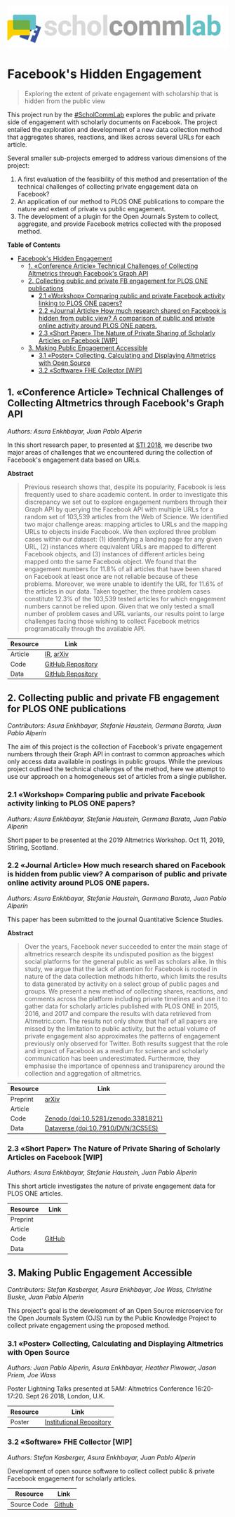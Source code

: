 ![fhe](/assets/fhe.png)

# Facebook's Hidden Engagement

> Exploring the extent of private engagement with scholarship that is hidden from the public view

This project run by the [\#ScholCommLab](scholcommlab.ca) explores the public and private side of engagement with scholarly documents on Facebook. The project entailed the exploration and development of a new data collection method that aggregates shares, reactions, and likes across several URLs for each article.

Several smaller sub-projects emerged to address various dimensions of the project:

1. A first evaluation of the feasibility of this method and presentation of the technical challenges of collecting private engagement data on Facebook?
2. An application of our method to PLOS ONE publications to compare the nature and extent of private vs public engagement.
3. The development of a plugin for the Open Journals System to collect, aggregate, and provide Facebook metrics collected with the proposed method.

**Table of Contents**

- [Facebook's Hidden Engagement](#facebooks-hidden-engagement)
  - [1. «Conference Article» Technical Challenges of Collecting Altmetrics through Facebook's Graph API](#1-%c2%abconference-article%c2%bb-technical-challenges-of-collecting-altmetrics-through-facebooks-graph-api)
  - [2. Collecting public and private FB engagement for PLOS ONE publications](#2-collecting-public-and-private-fb-engagement-for-plos-one-publications)
    - [2.1 «Workshop» Comparing public and private Facebook activity linking to PLOS ONE papers?](#21-%c2%abworkshop%c2%bb-comparing-public-and-private-facebook-activity-linking-to-plos-one-papers)
    - [2.2 «Journal Article» How much research shared on Facebook is hidden from public view? A comparison of public and private online activity around PLOS ONE papers.](#22-%c2%abjournal-article%c2%bb-how-much-research-shared-on-facebook-is-hidden-from-public-view-a-comparison-of-public-and-private-online-activity-around-plos-one-papers)
    - [2.3 «Short Paper» The Nature of Private Sharing of Scholarly Articles on Facebook [WIP]](#23-%c2%abshort-paper%c2%bb-the-nature-of-private-sharing-of-scholarly-articles-on-facebook-wip)
  - [3. Making Public Engagement Accessible](#3-making-public-engagement-accessible)
    - [3.1 «Poster» Collecting, Calculating and Displaying Altmetrics with Open Source](#31-%c2%abposter%c2%bb-collecting-calculating-and-displaying-altmetrics-with-open-source)
    - [3.2 «Software» FHE Collector [WIP]](#32-%c2%absoftware%c2%bb-fhe-collector-wip)

## 1. «Conference Article» Technical Challenges of Collecting Altmetrics through Facebook's Graph API

*Authors: Asura Enkhbayar, Juan Pablo Alperin*

In this short research paper, to presented at [STI 2018](http://sti2018.cwts.nl/), we describe two major areas of challenges that we encountered during the collection of Facebook's engagement data based on URLs.

**Abstract**

> Previous research shows that, despite its popularity, Facebook is less frequently used to share academic content. In order to investigate this discrepancy we set out to explore engagement numbers through their Graph API by querying the Facebook API with multiple URLs for a random set of 103,539 articles from the Web of Science. We identified two major challenge areas: mapping articles to URLs and the mapping URLs to objects inside Facebook. We then explored three problem cases within our dataset: (1) identifying a landing page for any given URL, (2) instances where equivalent URLs are mapped to different Facebook objects, and (3) instances of different articles being mapped onto the same Facebook object. We found that the engagement numbers for 11.8% of all articles that have been shared on Facebook at least once are not reliable because of these problems. Moreover, we were unable to identify the URL for 11.6% of the articles in our data. Taken together, the three problem cases constitute 12.3% of the 103,539 tested articles for which engagement numbers cannot be relied upon. Given that we only tested a small number of problem cases and URL variants, our results point to large challenges facing those wishing to collect Facebook metrics programatically through the available API.

| Resource | Link |
|-|-|
| Article | [IR](https://openaccess.leidenuniv.nl/handle/1887/65189), [arXiv](https://arxiv.org/abs/1809.01194) |
| Code | [GitHub Repository](https://github.com/ScholCommLab/fhe-technical-challenges)|
| Data | [GitHub Repository](https://github.com/ScholCommLab/fhe-technical-challenges) |

<!-- [![DOI](https://zenodo.org/badge/125935481.svg)](https://zenodo.org/badge/latestdoi/125935481) -->

## 2. Collecting public and private FB engagement for PLOS ONE publications

*Contributors: Asura Enkhbayar, Stefanie Haustein, Germana Barata, Juan Pablo Alperin*

The aim of this project is the collection of Facebook's private engagement numbers through their Graph API in contrast to common approaches which only access data available in postings in public groups. While the previous project outlined the technical challenges of the method, here we attempt to use our approach on a homogeneous set of articles from a single publisher.

### 2.1 «Workshop» Comparing public and private Facebook activity linking to PLOS ONE papers?

*Authors: Asura Enkhbayar, Stefanie Haustein, Germana Barata, Juan Pablo Alperin*

Short paper to be presented at the 2019 Altmetrics Workshop. Oct 11, 2019, Stirling, Scotland.

### 2.2 «Journal Article» How much research shared on Facebook is hidden from public view? A comparison of public and private online activity around PLOS ONE papers.

*Authors: Asura Enkhbayar, Stefanie Haustein, Germana Barata, Juan Pablo Alperin*

This paper has been submitted to the journal Quantitative Science Studies.

**Abstract**

> Over the years, Facebook never succeeded to enter the main stage of altmetrics research despite its undisputed position as the biggest social platforms for the general public as well as scholars alike. In this study, we argue that the lack of attention for Facebook is rooted in nature of the data collection methods hitherto, which limits the results to data generated by activity on a select group of public pages and groups. We present a new method of collecting shares, reactions, and comments across the platform including private timelines and use it to gather data for scholarly articles published with PLOS ONE in 2015, 2016, and 2017 and compare the results with data retrieved from Altmetric.com. The results not only show that half of all papers are missed by the limitation to public activity, but the actual volume of private engagement also approximates the patterns of engagement previously only observed for Twitter. Both results suggest that the role and impact of Facebook as a medium for science and scholarly communication has been underestimated. Furthermore, they emphasise the importance of openness and transparency around the collection and aggregation of altmetrics.

| Resource | Link |
|-|-|
| Preprint | [arXiv](https://arxiv.org/abs/1909.01476) |
| Article |  |
| Code | [Zenodo (doi:10.5281/zenodo.3381821)](https://doi.org/10.5281/zenodo.3381821)|
| Data | [Dataverse (doi:10.7910/DVN/3CS5ES)](https://dataverse.harvard.edu/dataset.xhtml?persistentId=doi:10.7910/DVN/3CS5ES) |

### 2.3 «Short Paper» The Nature of Private Sharing of Scholarly Articles on Facebook [WIP]

*Authors: Asura Enkhbayar, Stefanie Haustein, Juan Pablo Alperin*

This short article investigates the nature of private engagement data for PLOS ONE articles.

| Resource | Link |
|-|-|
| Preprint |  |
| Article | |
| Code | [GitHub](https://github.com/ScholCommLab/fhe-plos-private-sharing)|
| Data |  |

## 3. Making Public Engagement Accessible

*Contributors: Stefan Kasberger, Asura Enkhbayar, Joe Wass, Christine Buske, Juan Pablo Alperin*

This project's goal is the development of an Open Source microservice for the Open Journals System (OJS) run by the Public Knowledge Project to collect private engagement using the proposed method.

### 3.1 «Poster» Collecting, Calculating and Displaying Altmetrics with Open Source

*Authors: Juan Pablo Alperin, Asura Enkhbayar, Heather Piwowar, Jason Priem, Joe Wass*

Poster Lightning Talks presented at 5AM: Altmetrics Conference 16:20-17:20. Sept 26 2018, London, U.K.

| Resource | Link |
|-|-|
| Poster | [Institutional Repository](http://summit.sfu.ca/item/18390) |

### 3.2 «Software» FHE Collector [WIP]

*Authors: Stefan Kasberger, Asura Enkhbayar, Juan Pablo Alperin*

Development of open source software to collect collect public & private Facebook engagement for scholarly articles.

| Resource | Link |
|-|-|
| Source Code | [Github](https://github.com/ScholCommLab/fhe-collector) |